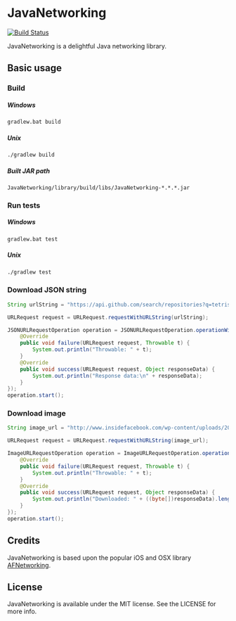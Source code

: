 JavaNetworking
==============

[![Build Status](https://travis-ci.org/JavaNetworking/JavaNetworking.svg?branch=master)](https://travis-ci.org/JavaNetworking/JavaNetworking)

JavaNetworking is a delightful Java networking library.


## Basic usage

### Build

##### Windows
```cmd
gradlew.bat build
```

##### Unix
```bash
./gradlew build
```

##### Built JAR path
```
JavaNetworking/library/build/libs/JavaNetworking-*.*.*.jar
```

### Run tests

##### Windows
```cmd
gradlew.bat test
```

##### Unix
```bash
./gradlew test
```

### Download JSON string

```java
String urlString = "https://api.github.com/search/repositories?q=tetris+language:assembly&sort=stars&order=desc";

URLRequest request = URLRequest.requestWithURLString(urlString);

JSONURLRequestOperation operation = JSONURLRequestOperation.operationWithURLRequest(request, new HTTPCompletion() {
    @Override
    public void failure(URLRequest request, Throwable t) {
        System.out.println("Throwable: " + t);
    }
    @Override
    public void success(URLRequest request, Object responseData) {
        System.out.println("Response data:\n" + responseData);
    }
});
operation.start();
```

### Download image

```java
String image_url = "http://www.insidefacebook.com/wp-content/uploads/2013/01/profile-150x150.png";

URLRequest request = URLRequest.requestWithURLString(image_url);

ImageURLRequestOperation operation = ImageURLRequestOperation.operationWithURLRequest(request, new HTTPCompletion() {
	@Override
	public void failure(URLRequest request, Throwable t) {
    	System.out.println("Throwable: " + t);
	}
	@Override
	public void success(URLRequest request, Object responseData) {
		System.out.println("Downloaded: " + ((byte[])responseData).length + " bytes");
	}
});
operation.start();
```

## Credits

JavaNetworking is based upon the popular iOS and OSX library [AFNetworking](http://afnetworking.com/).

## License

JavaNetworking is available under the MIT license. See the LICENSE for more info.
